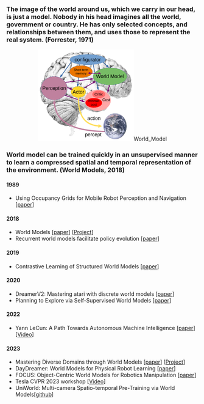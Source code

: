 ### The image of the world around us, which we carry in our head, is just a model. Nobody in his head imagines all the world, government or country. He has only selected concepts, and relationships between them, and uses those to represent the real system. (Forrester, 1971)

<p align="center">
<img src="/docs/world_model.png" width="50%"/>World_Model
</p>

### World model can be trained quickly in an unsupervised manner to learn a compressed spatial and temporal representation of the environment. (World Models, 2018)

#### 1989
+ Using Occupancy Grids for Mobile Robot Perception and Navigation [[paper](http://www.sci.brooklyn.cuny.edu/~parsons/courses/3415-fall-2011/papers/elfes.pdf)]

#### 2018
+ World Models [[paper](https://arxiv.org/abs/1803.10122)] [[Project](https://worldmodels.github.io/)]
+ Recurrent world models facilitate policy evolution [[paper](https://proceedings.neurips.cc/paper/2018/hash/2de5d16682c3c35007e4e92982f1a2ba-Abstract.html)]

#### 2019
+ Contrastive Learning of Structured World Models [[paper](https://arxiv.org/abs/1911.12247)]

#### 2020
+ DreamerV2: Mastering atari with discrete world models [[paper](https://arxiv.org/pdf/2010.02193.pdf)]
+ Planning to Explore via Self-Supervised World Models [[paper](http://proceedings.mlr.press/v119/sekar20a/sekar20a.pdf)]

#### 2022
+ Yann LeCun: A Path Towards Autonomous Machine Intelligence [[paper](https://openreview.net/pdf?id=BZ5a1r-kVsf)] [[Video](https://www.youtube.com/watch?v=OKkEdTchsiE)]

#### 2023
+ Mastering Diverse Domains through World Models [[paper](https://arxiv.org/abs/2301.04104)] [[Project](https://danijar.com/project/dreamerv3/)]
+ DayDreamer: World Models for Physical Robot Learning [[paper](https://proceedings.mlr.press/v205/wu23c.html)]
+ FOCUS: Object-Centric World Models for Robotics Manipulation [[paper](https://arxiv.org/pdf/2307.02427.pdf)]
+ Tesla CVPR 2023 workshop [[Video](https://www.youtube.com/watch?v=6x-Xb_uT7ts)]
+ UniWorld: Multi-camera Spatio-temporal Pre-Training via World Models[[github](https://github.com/chaytonmin/UniWorld)]
